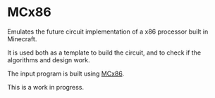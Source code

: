 # MCx86

Emulates the future circuit implementation of a x86 processor built in Minecraft.

It is used both as a template to build the circuit, and to check if the algorithms and design work.

The input program is built using [MCx86](https://github.com/Keluaa/MCx86-Transassembler).

This is a work in progress.
